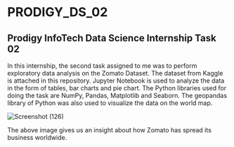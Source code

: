 # PRODIGY_DS_02

## Prodigy InfoTech Data Science Internship Task 02
In this internship, the second task assigned to me was to perform exploratory data analysis on the Zomato Dataset.
The dataset from Kaggle is attached in this repository.
Jupyter Notebook is used to analyze the data in the form of tables, bar charts and pie chart.
The Python libraries used for doing the task are NumPy, Pandas, Matplotlib and Seaborn. The geopandas library of Python was also used to visualize the data on the world map.

![Screenshot (126)](https://github.com/CHIRAGWADKAR/PRODIGY_DS_02/assets/89576084/f74c9b72-6ab6-48fd-88a6-695b4f02d979)

The above image gives us an insight about how Zomato has spread its business worldwide.
